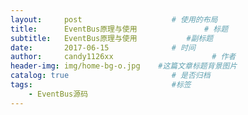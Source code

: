 ```yaml
---
layout:     post                    # 使用的布局
title:      EventBus原理与使用               # 标题 
subtitle:   EventBus原理与使用           #副标题
date:       2017-06-15              # 时间
author:     candy1126xx                      # 作者
header-img: img/home-bg-o.jpg    #这篇文章标题背景图片
catalog: true                       # 是否归档
tags:                               #标签
    - EventBus源码
---
```



